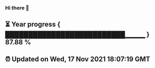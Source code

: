 ### Hi there 👋
⏳ Year progress { ██████████████████████████▁▁▁▁ } 87.88 %
---
⏰ Updated on Wed, 17 Nov 2021 18:07:19 GMT
---
